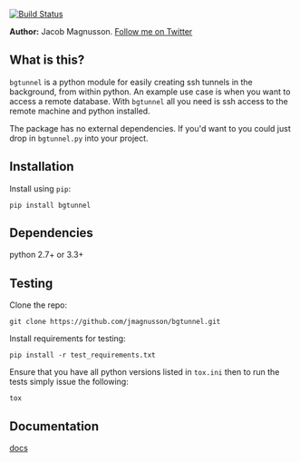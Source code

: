 [![Build Status](https://travis-ci.org/jmagnusson/bgtunnel.png?branch=master)](https://travis-ci.org/jmagnusson/bgtunnel)

**Author:** Jacob Magnusson. [Follow me on Twitter][twitter]


## What is this?

`bgtunnel` is a python module for easily creating ssh tunnels in the background, from within python. An example use case is when you want to access a remote database. With `bgtunnel` all you need is ssh access to the remote machine and python installed.

The package has no external dependencies. If you'd want to you could just drop in `bgtunnel.py` into your project.


## Installation

Install using `pip`:

    pip install bgtunnel


## Dependencies

python 2.7+ or 3.3+


## Testing

Clone the repo:

    git clone https://github.com/jmagnusson/bgtunnel.git

Install requirements for testing:

    pip install -r test_requirements.txt

Ensure that you have all python versions listed in `tox.ini` then to run the tests simply issue the following:

    tox


## Documentation
[docs]

[twitter]: https://twitter.com/pyjacob
[docs]: https://github.com/jmagnusson/bgtunnel
